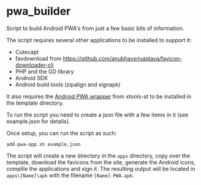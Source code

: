 # pwa_builder
Script to build Android PWA's from just a few basic bits of information.

The script requires several other applications to be installed to support it:
* Cutecapt
* favdownload from https://github.com/anubhavsrivastava/favicon-downloader-cli
* PHP and the GD library
* Android SDK
* Android build tools (zipalign and signapk)

It also requires the [Android PWA wrapper](https://github.com/xtools-at/Android-PWA-Wrapper) from xtools-at to be installed in the template directory.

To run the script you need to create a json file with a few items in it (see example.json for details).

Once setup, you can run the script as such:

```add-pwa-app.sh example.json```

The script will create a new directory in the `apps` directory, copy over the template, download the favicons from the site, generate the Android icons, complile the applications and sign it.  The resulting output will be located in `apps\[Name]\apk` with the filename `[Name]-PWA.apk`.
